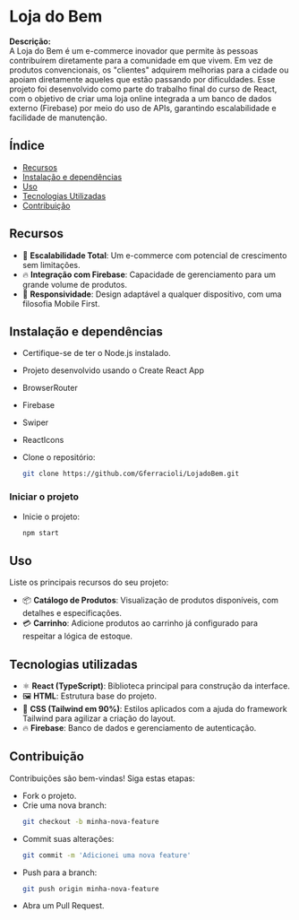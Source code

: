 # Loja do Bem

**Descrição:**  
A Loja do Bem é um e-commerce inovador que permite às pessoas contribuírem diretamente para a comunidade em que vivem. Em vez de produtos convencionais, os "clientes" adquirem melhorias para a cidade ou apoiam diretamente aqueles que estão passando por dificuldades. Esse projeto foi desenvolvido como parte do trabalho final do curso de React, com o objetivo de criar uma loja online integrada a um banco de dados externo (Firebase) por meio do uso de APIs, garantindo escalabilidade e facilidade de manutenção.

## Índice

- [Recursos](#recursos)
- [Instalação e dependências](#instalação-e-dependências)
- [Uso](#uso)
- [Tecnologias Utilizadas](#tecnologias-utilizadas)
- [Contribuição](#contribuição)

## Recursos

- 🛒 **Escalabilidade Total**: Um e-commerce com potencial de crescimento sem limitações.
- 🔥 **Integração com Firebase**: Capacidade de gerenciamento para um grande volume de produtos.
- 📱 **Responsividade**: Design adaptável a qualquer dispositivo, com uma filosofia Mobile First.

## Instalação e dependências

- Certifique-se de ter o Node.js instalado.
- Projeto desenvolvido usando o Create React App
- BrowserRouter
- Firebase
- Swiper
- ReactIcons

- Clone o repositório:
  ```bash
  git clone https://github.com/Gferracioli/LojadoBem.git
  ```

### Iniciar o projeto

- Inicie o projeto:
  ```bash
  npm start
  ```

## Uso

Liste os principais recursos do seu projeto:
- 📦 **Catálogo de Produtos**: Visualização de produtos disponíveis, com detalhes e especificações.
- 💳 **Carrinho**: Adicione produtos ao carrinho já configurado para respeitar a lógica de estoque.

## Tecnologias utilizadas

- ⚛️ **React (TypeScript)**: Biblioteca principal para construção da interface.
- 🖼️ **HTML**: Estrutura base do projeto.
- 🎨 **CSS (Tailwind em 90%)**: Estilos aplicados com a ajuda do framework Tailwind para agilizar a criação do layout.
- 🔥 **Firebase**: Banco de dados e gerenciamento de autenticação.

## Contribuição

Contribuições são bem-vindas! Siga estas etapas:

- Fork o projeto.
- Crie uma nova branch:
  ```bash
  git checkout -b minha-nova-feature
  ```
- Commit suas alterações:
  ```bash
  git commit -m 'Adicionei uma nova feature'
  ```
- Push para a branch:
  ```bash
  git push origin minha-nova-feature
  ```
- Abra um Pull Request.
